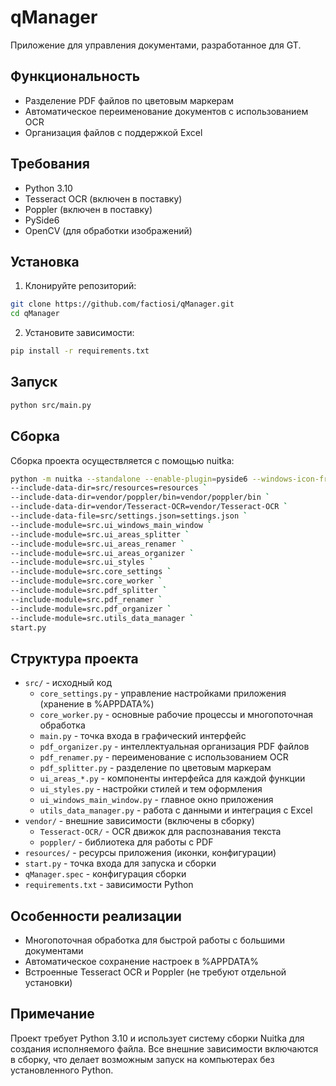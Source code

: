 # qManager

Приложение для управления документами, разработанное для GT.

## Функциональность

- Разделение PDF файлов по цветовым маркерам
- Автоматическое переименование документов с использованием OCR
- Организация файлов с поддержкой Excel

## Требования

- Python 3.10
- Tesseract OCR (включен в поставку)
- Poppler (включен в поставку)
- PySide6
- OpenCV (для обработки изображений)

## Установка

1. Клонируйте репозиторий:
```bash
git clone https://github.com/factiosi/qManager.git
cd qManager
```

2. Установите зависимости:
```bash
pip install -r requirements.txt
```

## Запуск

```bash
python src/main.py
```

## Сборка

Сборка проекта осуществляется с помощью nuitka:

```bash
python -m nuitka --standalone --enable-plugin=pyside6 --windows-icon-from-ico=src/resources/Icon.ico --output-dir=dist `
--include-data-dir=src/resources=resources `
--include-data-dir=vendor/poppler/bin=vendor/poppler/bin `
--include-data-dir=vendor/Tesseract-OCR=vendor/Tesseract-OCR `
--include-data-file=src/settings.json=settings.json `
--include-module=src.ui_windows_main_window `
--include-module=src.ui_areas_splitter `
--include-module=src.ui_areas_renamer `
--include-module=src.ui_areas_organizer `
--include-module=src.ui_styles `
--include-module=src.core_settings `
--include-module=src.core_worker `
--include-module=src.pdf_splitter `
--include-module=src.pdf_renamer `
--include-module=src.pdf_organizer `
--include-module=src.utils_data_manager `
start.py
```

## Структура проекта

- `src/` - исходный код
  - `core_settings.py` - управление настройками приложения (хранение в %APPDATA%)
  - `core_worker.py` - основные рабочие процессы и многопоточная обработка
  - `main.py` - точка входа в графический интерфейс
  - `pdf_organizer.py` - интеллектуальная организация PDF файлов
  - `pdf_renamer.py` - переименование с использованием OCR
  - `pdf_splitter.py` - разделение по цветовым маркерам
  - `ui_areas_*.py` - компоненты интерфейса для каждой функции
  - `ui_styles.py` - настройки стилей и тем оформления
  - `ui_windows_main_window.py` - главное окно приложения
  - `utils_data_manager.py` - работа с данными и интеграция с Excel
- `vendor/` - внешние зависимости (включены в сборку)
  - `Tesseract-OCR/` - OCR движок для распознавания текста
  - `poppler/` - библиотека для работы с PDF
- `resources/` - ресурсы приложения (иконки, конфигурации)
- `start.py` - точка входа для запуска и сборки
- `qManager.spec` - конфигурация сборки
- `requirements.txt` - зависимости Python

## Особенности реализации

- Многопоточная обработка для быстрой работы с большими документами
- Автоматическое сохранение настроек в %APPDATA%
- Встроенные Tesseract OCR и Poppler (не требуют отдельной установки)

## Примечание

Проект требует Python 3.10 и использует систему сборки Nuitka для создания исполняемого файла. Все внешние зависимости включаются в сборку, что делает возможным запуск на компьютерах без установленного Python.

